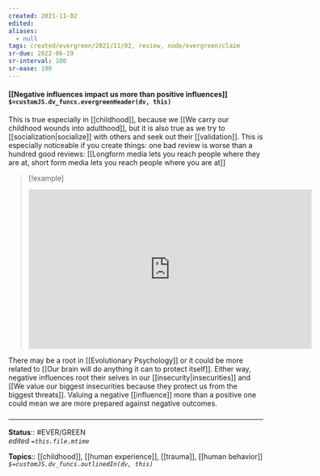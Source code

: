 ```yaml
---
created: 2021-11-02 
edited: 
aliases:
  - null
tags: created/evergreen/2021/11/02, review, node/evergreen/claim
sr-due: 2022-06-19
sr-interval: 100
sr-ease: 190
---
```


#### [[Negative influences impact us more than positive influences]] `$=customJS.dv_funcs.evergreenHeader(dv, this)`

This is true especially in [[childhood]], because we [[We carry our childhood wounds into adulthood]], but it is also true as we try to [[socialization|socialize]] with others and seek out their [[validation]]. This is especially noticeable if you create things: one bad review is worse than a hundred good reviews: [[Longform media lets you reach people where they are at, short form media lets you reach people where you are at]]

> [!example]
> 
> <iframe width="560" height="315" src="https://www.youtube.com/embed/DVCpKfedfok?start=762" title="YouTube video player" frameborder="0" allow="accelerometer; autoplay; clipboard-write; encrypted-media; gyroscope; picture-in-picture" allowfullscreen></iframe>


There may be a root in [[Evolutionary Psychology]]
or it could be more related to [[Our brain will do anything it can to protect itself]].
Either way, negative influences root their selves in our [[insecurity|insecurities]] and [[We value our biggest insecurities because they protect us from the biggest threats]]. Valuing a negative [[influence]] more than a positive one could mean we are more prepared against negative outcomes.

### <hr class="footnote"/>

**Status**:: #EVER/GREEN  
*edited `=this.file.mtime`*

**Topics**:: [[childhood]], [[human experience]], [[trauma]], [[human behavior]]
*`$=customJS.dv_funcs.outlinedIn(dv, this)`*

